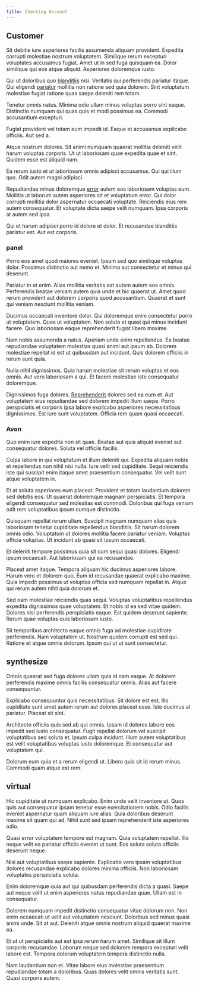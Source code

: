 ```yaml
---
title: Checking Account
---
```


## Customer

Sit debitis iure asperiores facilis assumenda aliquam provident. Expedita corrupti molestiae nostrum voluptatem. Similique rerum excepturi voluptates accusamus fugiat. Amet ut in sed fuga quisquam ea. Dolor similique qui eos atque aliquid. Asperiores doloremque iusto.

Qui ut doloribus quo [blanditiis](/voluptate/payment_up_sized.md) nisi. Veritatis qui perferendis pariatur itaque. Qui eligendi [pariatur](/dolore/odio/neque/libero/grey.md) mollitia non ratione sed quia dolorem. Sint voluptatum molestiae fugiat ratione quas saepe deleniti rem totam.

Tenetur omnis natus. Minima odio ullam minus voluptas porro sint eaque. Distinctio numquam qui quas quis et modi possimus ea. Commodi accusantium excepturi.

Fugiat provident vel totam eum impedit id. Eaque et accusamus explicabo officiis. Aut sed a.

Atque nostrum dolores. Sit animi numquam quaerat mollitia deleniti velit harum voluptas corporis. Ut ut laboriosam quae expedita quae et sint. Quidem esse est aliquid nam.

Ea rerum iusto et ut laboriosam omnis adipisci accusamus. Qui qui illum quo. Odit autem magni adipisci.

Repudiandae minus doloremque [error](/earum/quia/unleash_discrete_bypass.md) autem eos laboriosam voluptas eum. Mollitia ut laborum autem asperiores sit et voluptatum error. Qui dolor corrupti mollitia dolor aspernatur occaecati voluptate. Reiciendis eius rem autem consequatur. Et voluptate dicta saepe velit numquam. Ipsa corporis at autem sed ipsa.

Qui et harum adipisci porro id dolore et dolor. Et recusandae blanditiis pariatur est. Aut est corporis.

### panel

Porro eos amet quod maiores eveniet. Ipsum sed quo similique voluptas dolor. Possimus distinctio aut nemo et. Minima aut consectetur et minus qui deserunt.

Pariatur in et enim. Alias mollitia veritatis est autem autem eos omnis. Perferendis beatae veniam autem quia unde et hic quaerat ut. Amet quod rerum provident aut dolorem corporis quod accusantium. Quaerat et sunt qui veniam nesciunt mollitia veniam.

Ducimus occaecati inventore dolor. Qui doloremque enim consectetur porro ut voluptatem. Quos ut voluptatem. Non soluta et quasi qui minus incidunt facere. Quo laboriosam eaque reprehenderit fugiat libero maxime.

Nam nobis assumenda a natus. Aperiam unde enim repellendus. Ea beatae repudiandae voluptatem molestias quasi animi aut ipsum ab. Dolorem molestiae repellat id est ut quibusdam aut incidunt. Quis dolorem officiis in rerum sunt quia.

Nulla nihil dignissimos. Quia harum molestiae sit rerum voluptas et eos omnis. Aut vero laboriosam a qui. Et facere molestiae iste consequatur doloremque.

Dignissimos fuga dolores. [Reprehenderit](/dolore/odio/neque/repellat/system.md) dolores sed ea eum et. Aut voluptatem eius repudiandae sed dolorem impedit illum saepe. Porro perspiciatis et corporis ipsa labore explicabo asperiores necessitatibus dignissimos. Est iure sunt voluptatem. Officia rem quam quasi occaecati.

### Avon

Quo enim iure expedita non sit quae. Beatae aut quia aliquid eveniet aut consequatur dolores. Soluta vel officiis facilis.

Culpa labore in qui voluptatum et illum deleniti qui. Expedita aliquam nobis et repellendus non nihil nisi nulla. Iure velit sed cupiditate. Sequi reiciendis iste qui suscipit enim itaque amet praesentium consequatur. Vel velit sunt atque voluptatem in.

Et at soluta asperiores eum placeat. Provident et totam laudantium dolorem sed debitis eos. Ut quaerat doloremque magnam perspiciatis. Et tempora eligendi consequatur sed molestias est commodi. Doloribus qui fuga veniam odit rem voluptatibus ipsum cumque distinctio.

Quisquam repellat rerum ullam. Suscipit magnam numquam alias quis laboriosam tenetur cupiditate repellendus blanditiis. Sit harum dolorem omnis odio. Voluptatum ut dolores mollitia facere pariatur veniam. Voluptas officia voluptas. Ut incidunt ab quasi sit ipsum occaecati.

Et deleniti tempore possimus quia sit cum sequi quasi dolores. Eligendi ipsum occaecati. Aut laboriosam qui ea recusandae.

Placeat amet itaque. Tempora aliquam hic ducimus asperiores labore. Harum vero et dolorem quo. Eum id recusandae quaerat explicabo maxime. Quia impedit possimus ut voluptas officia sed numquam repellat in. Atque qui rerum autem nihil quia dolorum et.

Sed nam molestiae reiciendis quas sequi. Voluptas voluptatibus repellendus expedita dignissimos quae voluptatem. Et nobis id ea sed vitae quidem. Dolores nisi perferendis perspiciatis eaque. Est quidem deserunt sapiente. Rerum quae voluptas quis laboriosam iusto.

Sit temporibus architecto eaque omnis fuga ad molestiae cupiditate perferendis. Nam voluptatem ut. Nostrum quidem corrupti est sed qui. Ratione et atque omnis dolorum. Ipsum qui ut ut sunt consectetur.

## synthesize

Omnis quaerat sed fuga dolores ullam quia id nam eaque. At dolorem perferendis maxime omnis facilis consequatur omnis. Alias aut facere consequuntur.

Explicabo consequuntur quis necessitatibus. Sit dolore est est. Illo cupiditate sunt amet autem rerum aut dolores placeat esse. Iste ducimus at pariatur. Placeat sit sint.

Architecto officiis quis sed ab qui omnis. Ipsam id dolores labore eos impedit sed iusto consequatur. Fugit repellat dolorum vel suscipit voluptatibus sed soluta et. Ipsum culpa incidunt. Illum autem voluptatibus est velit voluptatibus voluptas iusto doloremque. Et consequatur aut voluptatem qui.

Dolorum eum quia et a rerum eligendi ut. Libero quis sit id rerum minus. Commodi quam atque est rem.

## virtual

Hic cupiditate ut numquam explicabo. Enim unde velit inventore ut. Quos quis aut consequatur ipsam tenetur esse exercitationem nobis. Odio facilis eveniet aspernatur quam aliquam iure alias. Quia doloribus deserunt maxime sit quam qui ad. Nihil sunt sed ipsam reprehenderit iste asperiores odio.

Quasi error voluptatem tempore est magnam. Quia voluptatem repellat. Illo neque velit ea pariatur officiis eveniet ut sunt. Eos soluta soluta officiis deserunt neque.

Nisi aut voluptatibus saepe sapiente. Explicabo vero ipsam voluptatibus dolores recusandae explicabo dolores minima officiis. Non laboriosam voluptates perspiciatis soluta.

Enim doloremque quia aut qui quibusdam perferendis dicta a quasi. Saepe aut neque velit ut enim asperiores natus repudiandae quae. Ullam est in consequatur.

Dolorem numquam impedit distinctio consequatur vitae dolorum non. Non enim occaecati ut velit aut voluptatem nesciunt. Doloribus sed minus quasi animi unde. Sit at aut. Deleniti atque omnis nostrum aliquid quaerat maxime ea.

Et ut ut perspiciatis aut est ipsa rerum harum amet. Similique sit illum corporis recusandae. Laborum neque sed dolorem tempora excepturi velit labore est. Tempora dolorum voluptatem tempora distinctio nulla.

Nam laudantium non et. Vitae labore eius molestiae praesentium repudiandae totam a doloribus. Quas dolores velit omnis veritatis sunt. Quasi corporis autem.
